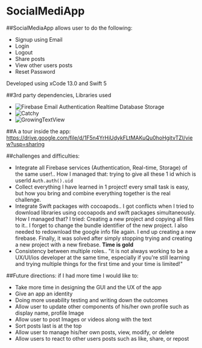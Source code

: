 # SocialMediApp 

##SocialMediaApp allows user to do the following:
- Signup using Email
- Login
- Logout
- Share posts
- View other users posts
- Reset Password

Developed using xCode 13.0 and Swift 5

##3rd party dependencies, Libraries used
- ![Firebase](https://github.com/firebase/quickstart-ios)
Email Authentication
Realtime Database
Storage
- ![Catchy](https://github.com/Sadmansamee/CachyKit)
- ![GrowingTextView](https://github.com/KennethTsang/GrowingTextView)

##A a tour inside the app:
https://drive.google.com/file/d/1F5n4YrHiUdykFLtMAKuQu0hoHgitvTZI/view?usp=sharing


##challenges and difficulties:
- Integrate all Firebase services (Authentication, Real-time, Storage) of the same user!.. How I managed that: trying to give all these 1 id which is userId `Auth.auth().uid`
- Collect everything I have learned in 1 project! every small task is easy, but how you bring and combine everything together is the real challenge.
- Integrate Swift packages with cocoapods.. I got conflicts when I tried to download libraries using cocoapods and swift packages simultaneously. How I managed that? I tried: Creating a new project and copying all files to it.. I forget to change the bundle identifier of the new project.  I also needed to redownload the google info file again. I end up creating a new firebase. Finally, it was solved after simply stopping trying and creating a new project with a new firebase. **Time is gold**
 - Consistency between multiple roles.. "it is not always working to be a UX/UI/ios developer at the same time, especially if you're still learning and trying multiple things for the first time and your time is limited!"

##Future directions:
if I had more time I would like to:
- Take more time in designing the GUI and the UX of the app
- Give an app an identity
- Doing more useability testing and writing down the outcomes
- Allow user to update other components of his/her own profile such as display name, profile Image
- Allow user to post Images or videos along with the text
- Sort posts last is at the top
- Allow user to manage his/her own posts, view, modify, or delete
- Allow users to react to other users posts such as like, share, or repost
